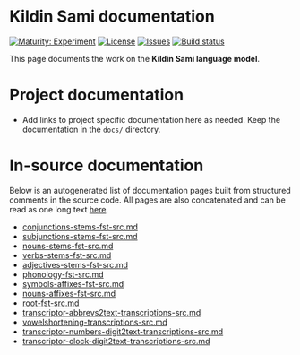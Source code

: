 # Kildin Sami documentation

[![Maturity: Experiment](https://img.shields.io/badge/Maturity-Experiment-black.svg)](https://giellalt.github.io/MaturityClassification.html)
[![License](https://img.shields.io/github/license/giellalt/lang-sjd)](https://raw.githubusercontent.com/giellalt/lang-sjd/main/LICENSE)
[![Issues](https://img.shields.io/github/issues/giellalt/lang-sjd)](https://github.com/giellalt/lang-sjd/issues)
[![Build status](https://github.com/giellalt/lang-sjd/workflows/Speller%20CI+CD/badge.svg)](https://github.com/giellalt/lang-sjd/actions)

This page documents the work on the **Kildin Sami language model**. 

# Project documentation

* Add links to project specific documentation here as needed. Keep the documentation in the `docs/` directory.

# In-source documentation

Below is an autogenerated list of documentation pages built from structured comments in the source code. All pages are also concatenated and can be read as one long text [here](sjd.md).
* [conjunctions-stems-fst-src.md](conjunctions-stems-fst-src.md)
* [subjunctions-stems-fst-src.md](subjunctions-stems-fst-src.md)
* [nouns-stems-fst-src.md](nouns-stems-fst-src.md)
* [verbs-stems-fst-src.md](verbs-stems-fst-src.md)
* [adjectives-stems-fst-src.md](adjectives-stems-fst-src.md)
* [phonology-fst-src.md](phonology-fst-src.md)
* [symbols-affixes-fst-src.md](symbols-affixes-fst-src.md)
* [nouns-affixes-fst-src.md](nouns-affixes-fst-src.md)
* [root-fst-src.md](root-fst-src.md)
* [transcriptor-abbrevs2text-transcriptions-src.md](transcriptor-abbrevs2text-transcriptions-src.md)
* [vowelshortening-transcriptions-src.md](vowelshortening-transcriptions-src.md)
* [transcriptor-numbers-digit2text-transcriptions-src.md](transcriptor-numbers-digit2text-transcriptions-src.md)
* [transcriptor-clock-digit2text-transcriptions-src.md](transcriptor-clock-digit2text-transcriptions-src.md)
